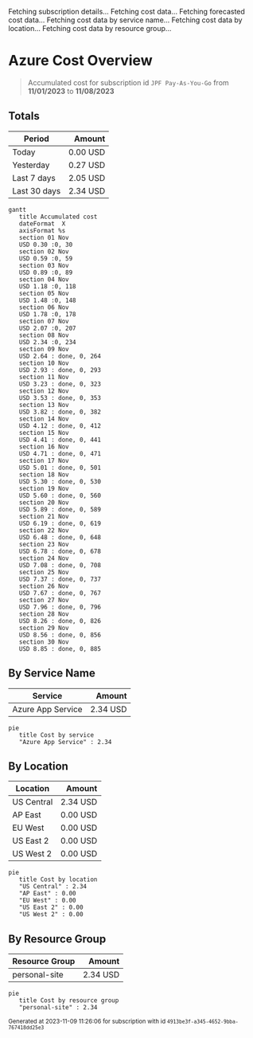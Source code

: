 Fetching subscription details...
Fetching cost data...
Fetching forecasted cost data...
Fetching cost data by service name...
Fetching cost data by location...
Fetching cost data by resource group...
# Azure Cost Overview

> Accumulated cost for subscription id `JPF Pay-As-You-Go` from **11/01/2023** to **11/08/2023**

## Totals

|Period|Amount|
|---|---:|
|Today|0.00 USD|
|Yesterday|0.27 USD|
|Last 7 days|2.05 USD|
|Last 30 days|2.34 USD|

```mermaid
gantt
   title Accumulated cost
   dateFormat  X
   axisFormat %s
   section 01 Nov
   USD 0.30 :0, 30
   section 02 Nov
   USD 0.59 :0, 59
   section 03 Nov
   USD 0.89 :0, 89
   section 04 Nov
   USD 1.18 :0, 118
   section 05 Nov
   USD 1.48 :0, 148
   section 06 Nov
   USD 1.78 :0, 178
   section 07 Nov
   USD 2.07 :0, 207
   section 08 Nov
   USD 2.34 :0, 234
   section 09 Nov
   USD 2.64 : done, 0, 264
   section 10 Nov
   USD 2.93 : done, 0, 293
   section 11 Nov
   USD 3.23 : done, 0, 323
   section 12 Nov
   USD 3.53 : done, 0, 353
   section 13 Nov
   USD 3.82 : done, 0, 382
   section 14 Nov
   USD 4.12 : done, 0, 412
   section 15 Nov
   USD 4.41 : done, 0, 441
   section 16 Nov
   USD 4.71 : done, 0, 471
   section 17 Nov
   USD 5.01 : done, 0, 501
   section 18 Nov
   USD 5.30 : done, 0, 530
   section 19 Nov
   USD 5.60 : done, 0, 560
   section 20 Nov
   USD 5.89 : done, 0, 589
   section 21 Nov
   USD 6.19 : done, 0, 619
   section 22 Nov
   USD 6.48 : done, 0, 648
   section 23 Nov
   USD 6.78 : done, 0, 678
   section 24 Nov
   USD 7.08 : done, 0, 708
   section 25 Nov
   USD 7.37 : done, 0, 737
   section 26 Nov
   USD 7.67 : done, 0, 767
   section 27 Nov
   USD 7.96 : done, 0, 796
   section 28 Nov
   USD 8.26 : done, 0, 826
   section 29 Nov
   USD 8.56 : done, 0, 856
   section 30 Nov
   USD 8.85 : done, 0, 885
```

## By Service Name

|Service|Amount|
|---|---:|
|Azure App Service|2.34 USD|

```mermaid
pie
   title Cost by service
   "Azure App Service" : 2.34
```

## By Location

|Location|Amount|
|---|---:|
|US Central|2.34 USD|
|AP East|0.00 USD|
|EU West|0.00 USD|
|US East 2|0.00 USD|
|US West 2|0.00 USD|

```mermaid
pie
   title Cost by location
   "US Central" : 2.34
   "AP East" : 0.00
   "EU West" : 0.00
   "US East 2" : 0.00
   "US West 2" : 0.00
```

## By Resource Group

|Resource Group|Amount|
|---|---:|
|personal-site|2.34 USD|

```mermaid
pie
   title Cost by resource group
   "personal-site" : 2.34
```

<sup>Generated at 2023-11-09 11:26:06 for subscription with id `4913be3f-a345-4652-9bba-767418dd25e3`</sup>
